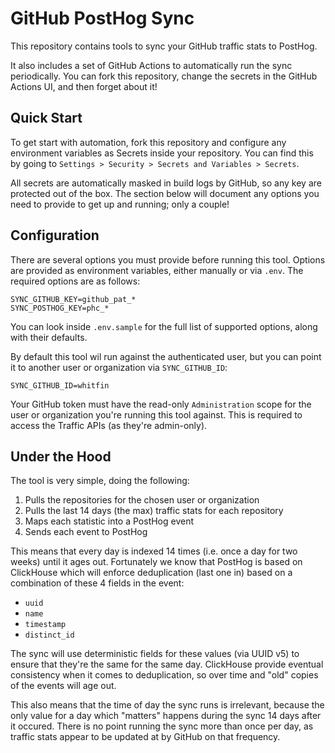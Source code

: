 # GitHub PostHog Sync

This repository contains tools to sync your GitHub traffic stats to PostHog.

It also includes a set of GitHub Actions to automatically run the sync
periodically. You can fork this repository, change the secrets in the GitHub
Actions UI, and then forget about it!

## Quick Start

To get start with automation, fork this repository and configure any
environment variables as Secrets inside your repository. You can find
this by going to `Settings > Security > Secrets and Variables > Secrets`.

All secrets are automatically masked in build logs by GitHub, so any key
are protected out of the box. The section below will document any options
you need to provide to get up and running; only a couple!

## Configuration

There are several options you must provide before running this tool. Options
are provided as environment variables, either manually or via `.env`. The
required options are as follows:

```
SYNC_GITHUB_KEY=github_pat_*
SYNC_POSTHOG_KEY=phc_*
```

You can look inside `.env.sample` for the full list of supported options,
along with their defaults.

By default this tool wil run against the authenticated user, but you can
point it to another user or organization via `SYNC_GITHUB_ID`:

```
SYNC_GITHUB_ID=whitfin
```

Your GitHub token must have the read-only `Administration` scope for the
user or organization you're running this tool against. This is required
to access the Traffic APIs (as they're admin-only).

## Under the Hood

The tool is very simple, doing the following:

1. Pulls the repositories for the chosen user or organization
2. Pulls the last 14 days (the max) traffic stats for each repository
3. Maps each statistic into a PostHog event
4. Sends each event to PostHog

This means that every day is indexed 14 times (i.e. once a day for two weeks)
until it ages out. Fortunately we know that PostHog is based on ClickHouse which
will enforce deduplication (last one in) based on a combination of these 4 fields
in the event:

- `uuid`
- `name`
- `timestamp`
- `distinct_id`

The sync will use deterministic fields for these values (via UUID v5) to ensure
that they're the same for the same day. ClickHouse provide eventual consistency
when it comes to deduplication, so over time and "old" copies of the events will
age out.

This also means that the time of day the sync runs is irrelevant, because the only
value for a day which "matters" happens during the sync 14 days after it occured.
There is no point running the sync more than once per day, as traffic stats appear
to be updated at by GitHub on that frequency.
